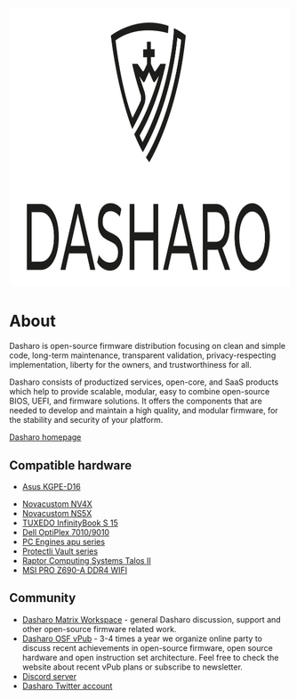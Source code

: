 # <img src="images/logo/logo-bar.svg" width="1000" height="500">

# About

Dasharo is open-source firmware distribution focusing on clean and simple code,
long-term maintenance, transparent validation, privacy-respecting
implementation, liberty for the owners, and trustworthiness for all.

Dasharo consists of productized services, open-core, and SaaS products which
help to provide scalable, modular, easy to combine open-source BIOS, UEFI, and
firmware solutions. It offers the components that are needed to develop and
maintain a high quality, and modular firmware, for the stability and security
of your platform.

[Dasharo homepage](https://dasharo.com/)

## Compatible hardware

* [Asus KGPE-D16](variants/asus_kgpe_d16/releases.md)
<!-- We should avoid using ODM names if we really mean OEM version of product -->
* [Novacustom NV4X](variants/novacustom_nv4x/releases.md)
* [Novacustom NS5X](variants/novacustom_ns5x/releases.md)
* [TUXEDO InfinityBook S 15](variants/tuxedo_ibs15/releases.md)
* [Dell OptiPlex 7010/9010](variants/dell_optiplex/overview.md)
* [PC Engines apu series](https://pcengines.github.io/)
* [Protectli Vault series](https://protectli.com/kb/coreboot-on-the-vault/)
* [Raptor Computing Systems Talos II](variants/talos_2/releases.md)
* [MSI PRO Z690-A DDR4 WIFI](variants/msi_z690/releases.md)

<!--
TODO: explain how user, developer, customer may add to this list
TODO: introduce status like officially supported by vendor or nor officially
supported by vendor
TODO: explain that not all hardware may be listed here, because of embargo,
non-public development, custom hardware handled by vendor
-->

## Community

* [Dasharo Matrix Workspace](https://matrix.to/#/#dasharo:matrix.org) - general
  Dasharo discussion, support and other open-source firmware related work.
* [Dasharo OSF vPub](https://vpub.dasharo.com/) - 3-4 times a year we organize
  online party to discuss recent achievements in open-source firmware, open
  source hardware and open instruction set architecture. Feel free to check the
  website about recent vPub plans or subscribe to newsletter.
* [Discord server](https://discord.gg/QseTVHum3w)
* [Dasharo Twitter account](https://twitter.com/Dasharo_com)

<!--

For now we deprecating this terminology. We will get back to it when we will
support enough platforms to justify and explain our strategy for given market
segment.

## Stock Keeping Units (SKUs)

Also called variants or flavours. In essence Dasharo SKUs are set of Open
Source Firmware releases produced for given market segment with awareness of
features that given segment requires. Each market segment includes two types of
platforms: Reference Platform (RP) and Hardware Compatibility List Platforms
(HCLP).

What SKUs we support:

* [Dasharo Workstation](variants/workstation.md)
* [Dasharo Firewall](variants/firewall.md)
* [Dasharo Secure Firewall](variants/secure-firewall.md)
* [Dasharo Trustworthy Server CE](variants/trustworthy-server.md)
* [Dasharo Trustworthy Computing](variants/trustworthy-computing.md)
* [Dasharo Server](variants/server.md)
* [Dasharo Safety-Critical](variants/safety-critical.md)

Dasharo SKUs roadmap is available on [SKUs Overview](variants/skus-overview.md) page.
-->
